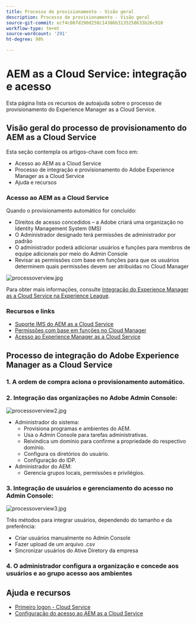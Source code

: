 ```yaml
---
title: Processo de provisionamento - Visão geral
description: Processo de provisionamento - Visão geral
source-git-commit: ecf4c06fd290d250c14386b3135250633b26c910
workflow-type: tm+mt
source-wordcount: '291'
ht-degree: 98%

---
```



# AEM as a Cloud Service: integração e acesso

Esta página lista os recursos de autoajuda sobre o processo de provisionamento do Experience Manager as a Cloud Service.

## Visão geral do processo de provisionamento do AEM as a Cloud Service

Esta seção contempla os artigos-chave com foco em:

* Acesso ao AEM as a Cloud Service
* Processo de integração e provisionamento do Adobe Experience Manager as a Cloud Service
* Ajuda e recursos


### Acesso ao AEM as a Cloud Service

Quando o provisionamento automático for concluído:

* Direitos de acesso concedidos – a Adobe criará uma organização no Identity Management System (IMS)
* O Administrador designado terá permissões de administrador por padrão
* O administrador poderá adicionar usuários e funções para membros de equipe adicionais por meio do Admin Console
* Revisar as permissões com base em funções para que os usuários determinem quais permissões devem ser atribuídas no Cloud Manager

![processoverview.jpg](assets/processOverview.jpg)


Para obter mais informações, consulte [Integração do Experience Manager as a Cloud Service na Experience League](https://experienceleague.adobe.com/docs/experience-manager-cloud-service/onboarding/home.html).

### Recursos e links

* [Suporte IMS do AEM as a Cloud Service](https://experienceleague.adobe.com/docs/experience-manager-cloud-service/security/ims-support.html?lang=pt-BR)
* [Permissões com base em funções no Cloud Manager](https://experienceleague.adobe.com/docs/experience-manager-cloud-service/onboarding/what-is-required/role-based-permissions.html#what-is-required)
* [Acesso ao Experience Manager as a Cloud Service](https://experienceleague.adobe.com/docs/experience-manager-cloud-service/onboarding/getting-access/navigation.html#getting-access)


## Processo de integração do Adobe Experience Manager as a Cloud Service

### 1. A ordem de compra aciona o provisionamento automático.

### 2. Integração das organizações no Adobe Admin Console:

![processoverview2.jpg](assets/processOverview2.jpg)

* Administrador do sistema:
   * Provisiona programas e ambientes do AEM.
   * Usa o Admin Console para tarefas administrativas.
   * Reivindica um domínio para confirme a propriedade do respectivo domínio.
   * Configura os diretórios do usuário.
   * Configuração do IDP.
* Administrador do AEM:
   * Gerencia grupos locais, permissões e privilégios.

### 3. Integração de usuários e gerenciamento do acesso no Admin Console:

![processoverview3.jpg](assets/processOverview3.jpg)

Três métodos para integrar usuários, dependendo do tamanho e da preferência:
* Criar usuários manualmente no Admin Console
* Fazer upload de um arquivo .csv
* Sincronizar usuários do Ative
Diretory da empresa

### 4. O administrador configura a organização e concede aos usuários e ao grupo acesso aos ambientes

## Ajuda e recursos

* [Primeiro logon - Cloud Service](/help/journey-onboarding/sysadmin/learning-path-aem-users.md)
* [Configuração do acesso ao AEM as a Cloud Service](https://experienceleague.adobe.com/docs/experience-manager-learn/cloud-service/accessing/overview.html#accessing)
